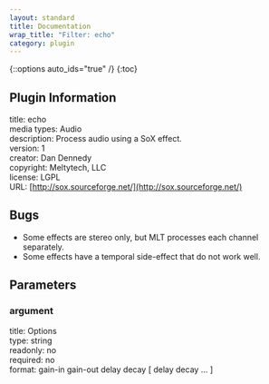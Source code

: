 ```yaml
---
layout: standard
title: Documentation
wrap_title: "Filter: echo"
category: plugin
---
```

{::options auto_ids="true" /}
{:toc}

## Plugin Information

title: echo  
media types:
Audio  
description: Process audio using a SoX effect.  
version: 1  
creator: Dan Dennedy  
copyright: Meltytech, LLC  
license: LGPL  
URL: [http://sox.sourceforge.net/](http://sox.sourceforge.net/)  

## Bugs

* Some effects are stereo only, but MLT processes each channel separately.
* Some effects have a temporal side-effect that do not work well.

## Parameters

### argument

title: Options    
type: string  
readonly: no  
required: no  
format: gain-in gain-out delay decay [ delay decay ... ]  


